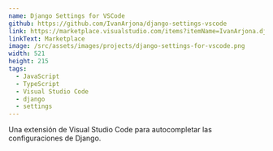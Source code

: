```yaml
---
name: Django Settings for VSCode
github: https://github.com/IvanArjona/django-settings-vscode
link: https://marketplace.visualstudio.com/items?itemName=IvanArjona.django-settings-vscode
linkText: Marketplace
image: /src/assets/images/projects/django-settings-for-vscode.png
width: 521
height: 215
tags:
  - JavaScript
  - TypeScript
  - Visual Studio Code
  - django
  - settings
---
```


Una extensión de Visual Studio Code para autocompletar las configuraciones de Django.
